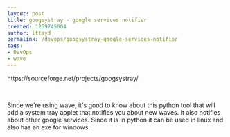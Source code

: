```yaml
---
layout: post
title: googsystray - google services notifier
created: 1259745004
author: ittayd
permalink: /devops/googsystray-google-services-notifier
tags:
- DevOps
- wave
---
```

<p>https://sourceforge.net/projects/googsystray/</p>
<p>&nbsp;</p>
<p>Since we're using wave, it's good to know about this python tool that will add a system tray applet that notifies you about new waves. It also notifies about other google services. Since it is in python it can be used in linux and also has an exe for windows.</p>
